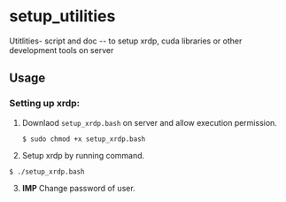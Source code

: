 # setup_utilities
Utitlities- script and doc -- to setup xrdp, cuda libraries or other development tools on server

## Usage

### Setting up xrdp:

1. Downlaod `setup_xrdp.bash` on server and allow execution permission.
   ```
   $ sudo chmod +x setup_xrdp.bash
   ```
   
2. Setup xrdp by running command.
  ```
  $ ./setup_xrdp.bash
  ```
3. **IMP** Change password of user. 
